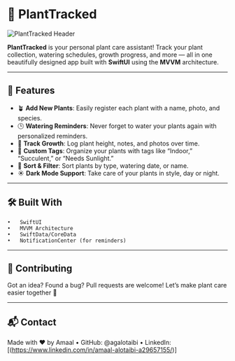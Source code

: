 # 🌿 PlantTracked

![PlantTracked Header](https://github.com/user-attachments/assets/52c2f5c5-fb81-4359-8f05-73a2e43639e7)

**PlantTracked** is your personal plant care assistant! Track your plant collection, watering schedules, growth progress, and more — all in one beautifully designed app built with **SwiftUI** using the **MVVM** architecture.

---

## 🌟 Features

- 🪴 **Add New Plants**: Easily register each plant with a name, photo, and species.
- 🕒 **Watering Reminders**: Never forget to water your plants again with personalized reminders.
- 📆 **Track Growth**: Log plant height, notes, and photos over time.
- 🧩 **Custom Tags**: Organize your plants with tags like “Indoor,” “Succulent,” or “Needs Sunlight.”
- 🧭 **Sort & Filter**: Sort plants by type, watering date, or name.
- ☀️ **Dark Mode Support**: Take care of your plants in style, day or night.

---

## 🛠️ Built With
	•	SwiftUI
	•	MVVM Architecture
	•	SwiftData/CoreData
	•	NotificationCenter (for reminders)

 ---

## 📡 Contributing

Got an idea? Found a bug? Pull requests are welcome!
Let’s make plant care easier together 💚

---
## 📬 Contact

Made with ❤️ by Amaal • GitHub: @agalotaibi • LinkedIn: [(https://www.linkedin.com/in/amaal-alotaibi-a29657155/)]
